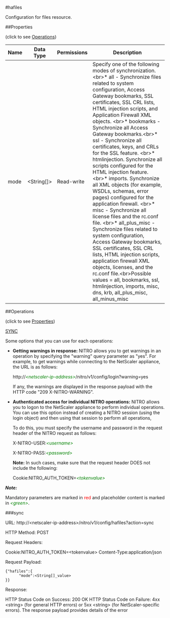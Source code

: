 #hafiles

Configuration for files resource.


##Properties 
<span>(click to see [Operations](#operations))</span>


<table><thead><tr><th>Name</th><th> Data Type</th><th> Permissions</th><th>Description</th></tr></thead><tbody><tr><td>mode</td><td>&lt;String[]></td><td>Read-write</td><td>Specify one of the following modes of synchronization.&lt;br>* all - Synchronize files related to system configuration, Access Gateway bookmarks, SSL certificates, SSL CRL lists, HTML injection scripts, and Application Firewall XML objects. &lt;br>* bookmarks - Synchronize all Access Gateway bookmarks.&lt;br>* ssl - Synchronize all certificates, keys, and CRLs for the SSL feature. &lt;br>* htmlinjection. Synchronize all scripts configured for the HTML injection feature. &lt;br>* imports. Synchronize all XML objects (for example, WSDLs, schemas, error pages) configured for the application firewall. &lt;br>* misc - Synchronize all license files and the rc.conf file. &lt;br>* all_plus_misc - Synchronize files related to system configuration, Access Gateway bookmarks, SSL certificates, SSL CRL lists, HTML injection scripts, application firewall XML objects, licenses, and the rc.conf file.&lt;br>Possible values = all, bookmarks, ssl, htmlinjection, imports, misc, dns, krb, all_plus_misc, all_minus_misc</td><tr></tbody></table>
##Operations 
<span>(click to see [Properties](#properties))</span>


[SYNC](#sync)


Some options that you can use for each operations:
<ul><li><p><b>Getting warnings in response:</b> NITRO allows you to get warnings in an operation by specifying the "warning" query parameter as "yes". For example, to get warnings while connecting to the NetScaler appliance, the URL is as follows:</p><p>http://<span style="color:green;font-style:italic;">&lt;netscaler-ip-address&gt;</span>/nitro/v1/config/login?warning=yes</p><p>If any, the warnings are displayed in the response payload with the HTTP code "209 X-NITRO-WARNING".</p></li><li><p><b>Authenticated access for individual NITRO operations:</b> NITRO allows you to logon to the NetScaler appliance to perform individual operations. You can use this option instead of creating a NITRO session (using the login object) and then using that session to perform all operations,</p><p>To do this, you must specify the username and password in the request header of the NITRO request as follows:</p><p>X-NITRO-USER:<span style="color:green;font-style:italic;">&lt;username&gt;</span></p><p>X-NITRO-PASS:<span style="color:green;font-style:italic;">&lt;password&gt;</span></p><p><b>Note:</b> In such cases, make sure that the request header DOES not include the following:</p><p>Cookie:NITRO_AUTH_TOKEN=<span style="color:green;font-style:italic;">&lt;tokenvalue&gt;</span></p></li></ul>



***Note:*** 
Mandatory parameters are marked in <span style="color:#FF0000;">red</span> and placeholder content is marked in <span style="color:green;font-style:italic">&lt;green&gt;</span>.

###sync



URL: http://&lt;netscaler-ip-address&gt;/nitro/v1/config/hafiles?action=sync
HTTP Method: POST
Request Headers:

Cookie:NITRO_AUTH_TOKEN=&lt;tokenvalue&gt;Content-Type:application/json

Request Payload: ```{"hafiles":{      "mode":<String[]_value>}}```
Response:
HTTP Status Code on Success: 200 OKHTTP Status Code on Failure: 4xx &lt;string&gt; (for general HTTP errors) or 5xx &lt;string&gt; (for NetScaler-specific errors). The response payload provides details of the error


